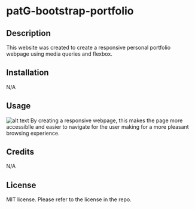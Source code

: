 # patG-bootstrap-portfolio
## Description
This website was created to create a responsive personal portfolio webpage using media queries and flexbox. 

## Installation
N/A

## Usage
![alt text](Images/bootstrapPortfolio.png)
By creating a responsive webpage, this makes the page more accessiblle and easier to navigate for the user making for a more pleasant browsing experience.


## Credits
N/A

## License
MIT license. Please refer to the license in the repo.

